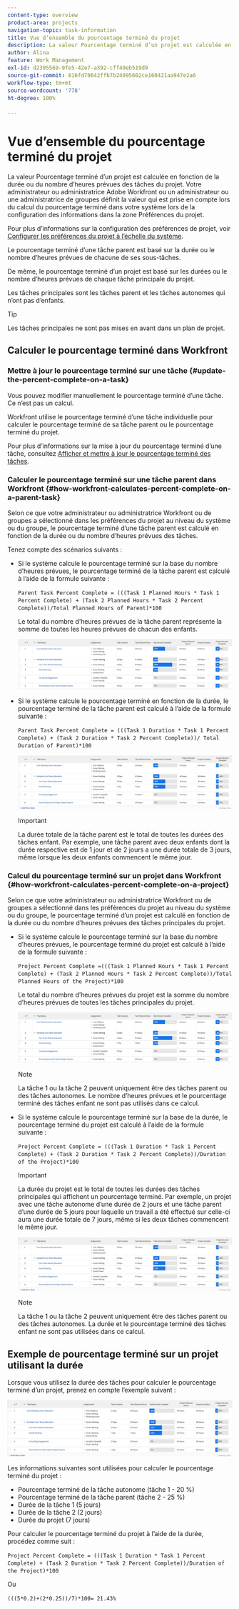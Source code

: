 ```yaml
---
content-type: overview
product-area: projects
navigation-topic: task-information
title: Vue d’ensemble du pourcentage terminé du projet
description: La valeur Pourcentage terminé d’un projet est calculée en fonction de la durée prévue ou du nombre d’heures prévues des tâches du projet. Votre administrateur ou administratrice Adobe Workfront ou un administrateur ou une administratrice de groupes définit la valeur qui est prise en compte lors du calcul du pourcentage terminé dans votre système lors de la configuration des informations dans la zone Préférences du projet. Pour plus d’informations sur la configuration des préférences du projet, consultez Configurer les préférences des projets à l’échelle du système.
author: Alina
feature: Work Management
exl-id: d2395569-9fe5-42e7-a392-cff49eb519d9
source-git-commit: 816fd70642ffb7b24095602ce160421aa947e2a6
workflow-type: tm+mt
source-wordcount: '778'
ht-degree: 100%

---
```


# Vue d’ensemble du pourcentage terminé du projet

<!-- Audited 01/2024 -->

La valeur Pourcentage terminé d’un projet est calculée en fonction de la durée ou du nombre d’heures prévues des tâches du projet. Votre administrateur ou administratrice Adobe Workfront ou un administrateur ou une administratrice de groupes définit la valeur qui est prise en compte lors du calcul du pourcentage terminé dans votre système lors de la configuration des informations dans la zone Préférences du projet.

Pour plus d’informations sur la configuration des préférences de projet, voir [Configurer les préférences du projet à l’échelle du système](../../../administration-and-setup/set-up-workfront/configure-system-defaults/set-project-preferences.md).

Le pourcentage terminé d’une tâche parent est basé sur la durée ou le nombre d’heures prévues de chacune de ses sous-tâches.

De même, le pourcentage terminé d’un projet est basé sur les durées ou le nombre d’heures prévues de chaque tâche principale du projet.

Les tâches principales sont les tâches parent et les tâches autonomes qui n’ont pas d’enfants.

>[!TIP]
>
>Les tâches principales ne sont pas mises en avant dans un plan de projet.

## Calculer le pourcentage terminé dans Workfront

### Mettre à jour le pourcentage terminé sur une tâche {#update-the-percent-complete-on-a-task}

Vous pouvez modifier manuellement le pourcentage terminé d’une tâche. Ce n’est pas un calcul.

Workfront utilise le pourcentage terminé d’une tâche individuelle pour calculer le pourcentage terminé de sa tâche parent ou le pourcentage terminé du projet.

Pour plus d’informations sur la mise à jour du pourcentage terminé d’une tâche, consultez [Afficher et mettre à jour le pourcentage terminé des tâches](../../../manage-work/projects/updating-work-in-a-project/view-update-percent-complete-for-tasks.md).

### Calculer le pourcentage terminé sur une tâche parent dans Workfront {#how-workfront-calculates-percent-complete-on-a-parent-task}

Selon ce que votre administrateur ou administratrice Workfront ou de groupes a sélectionné dans les préférences du projet au niveau du système ou du groupe, le pourcentage terminé d’une tâche parent est calculé en fonction de la durée ou du nombre d’heures prévues des tâches.

Tenez compte des scénarios suivants :

* Si le système calcule le pourcentage terminé sur la base du nombre d’heures prévues, le pourcentage terminé de la tâche parent est calculé à l’aide de la formule suivante :

  `Parent Task Percent Complete = (((Task 1 Planned Hours * Task 1 Percent Complete) + (Task 2 Planned Hours * Task 2 Percent Complete))/Total Planned Hours of Parent)*100`

  Le total du nombre d’heures prévues de la tâche parent représente la somme de toutes les heures prévues de chacun des enfants.

  ![](assets/project-with-tasks-percent-complete-planned-hours-calculation.png)

* Si le système calcule le pourcentage terminé en fonction de la durée, le pourcentage terminé de la tâche parent est calculé à l’aide de la formule suivante :

  `Parent Task Percent Complete = (((Task 1 Duration * Task 1 Percent Complete) + (Task 2 Duration * Task 2 Percent Complete))/ Total Duration of Parent)*100`

  ![](assets/project-with-tasks-percent-complete-duration-calculation.png)

  >[!IMPORTANT]
  >
  >La durée totale de la tâche parent est le total de toutes les durées des tâches enfant. Par exemple, une tâche parent avec deux enfants dont la durée respective est de 1 jour et de 2 jours a une durée totale de 3 jours, même lorsque les deux enfants commencent le même jour.


### Calcul du pourcentage terminé sur un projet dans Workfront {#how-workfront-calculates-percent-complete-on-a-project}

Selon ce que votre administrateur ou administratrice Workfront ou de groupes a sélectionné dans les préférences du projet au niveau du système ou du groupe, le pourcentage terminé d’un projet est calculé en fonction de la durée ou du nombre d’heures prévues des tâches principales du projet.

* Si le système calcule le pourcentage terminé sur la base du nombre d’heures prévues, le pourcentage terminé du projet est calculé à l’aide de la formule suivante :

  `Project Percent Complete =(((Task 1 Planned Hours * Task 1 Percent Complete) + (Task 2 Planned Hours * Task 2 Percent Complete))/Total Planned Hours of the Project)*100`

  Le total du nombre d’heures prévues du projet est la somme du nombre d’heures prévues de toutes les tâches principales du projet.

  ![](assets/project-with-tasks-percent-complete-planned-hours-calculation.png)

  >[!NOTE]
  >
  >La tâche 1 ou la tâche 2 peuvent uniquement être des tâches parent ou des tâches autonomes. Le nombre d’heures prévues et le pourcentage terminé des tâches enfant ne sont pas utilisés dans ce calcul.

* Si le système calcule le pourcentage terminé sur la base de la durée, le pourcentage terminé du projet est calculé à l’aide de la formule suivante :

  `Project Percent Complete = (((Task 1 Duration * Task 1 Percent Complete) + (Task 2 Duration * Task 2 Percent Complete))/Duration of the Project)*100`

  >[!IMPORTANT]
  >
  >La durée du projet est le total de toutes les durées des tâches principales qui affichent un pourcentage terminé. Par exemple, un projet avec une tâche autonome d’une durée de 2 jours et une tâche parent d’une durée de 5 jours pour laquelle un travail a été effectué sur celle-ci aura une durée totale de 7 jours, même si les deux tâches commencent le même jour.

  ![](assets/project-with-tasks-percent-complete-duration-calculation.png)

  >[!NOTE]
  >
  >La tâche 1 ou la tâche 2 peuvent uniquement être des tâches parent ou des tâches autonomes. La durée et le pourcentage terminé des tâches enfant ne sont pas utilisées dans ce calcul.

## Exemple de pourcentage terminé sur un projet utilisant la durée

Lorsque vous utilisez la durée des tâches pour calculer le pourcentage terminé d’un projet, prenez en compte l’exemple suivant :

![](assets/project-with-tasks-percent-complete-duration-calculation.png)

Les informations suivantes sont utilisées pour calculer le pourcentage terminé du projet :

* Pourcentage terminé de la tâche autonome (tâche 1 - 20 %)
* Pourcentage terminé de la tâche parent (tâche 2 - 25 %)
* Durée de la tâche 1 (5 jours)
* Durée de la tâche 2 (2 jours)
* Durée du projet (7 jours)


Pour calculer le pourcentage terminé du projet à l’aide de la durée, procédez comme suit :

`Project Percent Complete = (((Task 1 Duration * Task 1 Percent Complete) + (Task 2 Duration * Task 2 Percent Complete))/Duration of the Project)*100`

Ou

`(((5*0.2)+(2*0.25))/7)*100= 21.43%`


<!--drafted, this was the old example:

When using the Planned Duration of the tasks to calculate the percent complete of a project, consider the following example:

percent_complete_on_project_example.png

Only the parent task (Task 1) and the standalone task (Task 8) are used to calculate the percent complete of the project.

The secondary parents of Task 1 are used to calculate the percent complete of the main parent (Task 1).

To calculate the percent complete of the main parent (Task 1), first calculate the percent complete of its secondary parents:

Task 5 Percent Complete = ((14 * 0.75 + 12 * 0.25)/(12 + 14))*100 = 51.92%

Task 2 Percent Complete = ((5 * 0.7 + 2 * 0.5)/(5 + 2))*100 = 64.29 %

Then, to calculate the percent complete of the main parent (Task 1), use the following formula:

Task 1 Percent Complete =((56 * 0.5192 + 7 * 0.6429)/63)*100 = 53.29%

To calculate the percent complete of the project, you will need to have the following numbers ready:

Task 1 Duration (63 hours) and Percent Complete (53.29%)
Task 8 Duration (100 hours) and Percent Complete (4%)
Now, to calculate the percent complete of the project, use the following formula:

Project Percent Complete =((100 * 0.04 + 63 * 0.5329))/163)*100 = 23.05%
-->